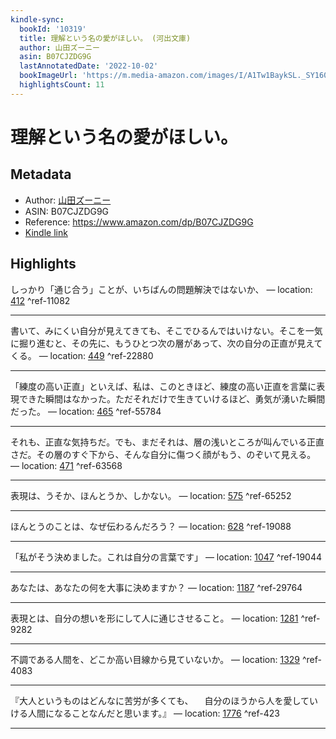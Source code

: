 ```yaml
---
kindle-sync:
  bookId: '10319'
  title: 理解という名の愛がほしい。 (河出文庫)
  author: 山田ズーニー
  asin: B07CJZDG9G
  lastAnnotatedDate: '2022-10-02'
  bookImageUrl: 'https://m.media-amazon.com/images/I/A1Tw1BaykSL._SY160.jpg'
  highlightsCount: 11
---
```

# 理解という名の愛がほしい。
## Metadata
* Author: [山田ズーニー](https://www.amazon.comundefined)
* ASIN: B07CJZDG9G
* Reference: https://www.amazon.com/dp/B07CJZDG9G
* [Kindle link](kindle://book?action=open&asin=B07CJZDG9G)

## Highlights
しっかり「通じ合う」ことが、いちばんの問題解決ではないか、 — location: [412](kindle://book?action=open&asin=B07CJZDG9G&location=412) ^ref-11082

---
書いて、みにくい自分が見えてきても、そこでひるんではいけない。そこを一気に掘り進むと、その先に、もうひとつ次の層があって、次の自分の正直が見えてくる。 — location: [449](kindle://book?action=open&asin=B07CJZDG9G&location=449) ^ref-22880

---
「練度の高い正直」といえば、私は、このときほど、練度の高い正直を言葉に表現できた瞬間はなかった。ただそれだけで生きていけるほど、勇気が湧いた瞬間だった。 — location: [465](kindle://book?action=open&asin=B07CJZDG9G&location=465) ^ref-55784

---
それも、正直な気持ちだ。でも、まだそれは、層の浅いところが叫んでいる正直さだ。その層のすぐ下から、そんな自分に傷つく顔がもう、のぞいて見える。 — location: [471](kindle://book?action=open&asin=B07CJZDG9G&location=471) ^ref-63568

---
表現は、うそか、ほんとうか、しかない。 — location: [575](kindle://book?action=open&asin=B07CJZDG9G&location=575) ^ref-65252

---
ほんとうのことは、なぜ伝わるんだろう？ — location: [628](kindle://book?action=open&asin=B07CJZDG9G&location=628) ^ref-19088

---
「私がそう決めました。これは自分の言葉です」 — location: [1047](kindle://book?action=open&asin=B07CJZDG9G&location=1047) ^ref-19044

---
あなたは、あなたの何を大事に決めますか？ — location: [1187](kindle://book?action=open&asin=B07CJZDG9G&location=1187) ^ref-29764

---
表現とは、自分の想いを形にして人に通じさせること。 — location: [1281](kindle://book?action=open&asin=B07CJZDG9G&location=1281) ^ref-9282

---
不調である人間を、どこか高い目線から見ていないか。 — location: [1329](kindle://book?action=open&asin=B07CJZDG9G&location=1329) ^ref-4083

---
『大人というものはどんなに苦労が多くても、 　自分のほうから人を愛していける人間になることなんだと思います。』 — location: [1776](kindle://book?action=open&asin=B07CJZDG9G&location=1776) ^ref-423

---
